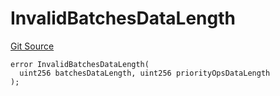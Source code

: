 # InvalidBatchesDataLength
[Git Source](https://github.com/matter-labs/zksync-contracts/blob/a1506a91fd7e3b73aa6fe10caf12e32f39e26211/contracts/l1-contracts/state-transition/L1StateTransitionErrors.sol)


```solidity
error InvalidBatchesDataLength(
  uint256 batchesDataLength, uint256 priorityOpsDataLength
);
```

